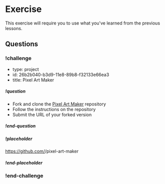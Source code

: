 # Exercise

This exercise will require you to use what you've learned from the previous lessons.

## Questions

<!-- Question -->

### !challenge

* type: project
* id: 26b2b040-b3d9-11e8-89b8-f32133e66ea3
* title: Pixel Art Maker

##### !question

* Fork and clone the [Pixel Art Maker](https://github.com/gSchool/pixel-art-maker) repository
* Follow the instructions on the repository
* Submit the URL of your forked version

##### !end-question

##### !placeholder

https://github.com/<username>/pixel-art-maker

##### !end-placeholder

### !end-challenge
